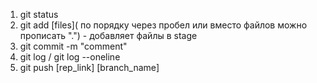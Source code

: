 1. git status
2. git add [files]( по порядку через пробел или вместо файлов можно прописать ".") - добавляет файлы в stage
3. git commit -m "comment"
4. git log / git log --oneline
5. git push [rep_link] [branch_name]